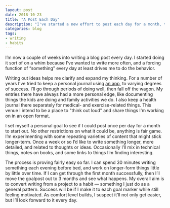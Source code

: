 ```yaml
---
layout: post
date: 2018-10-23
title: "A Post Each Day"
description: "I've started a new effort to post each day for a month, trying to build writing into a habit."
categories: blog
tags:
- writing
- habits
---
```


I’m now a couple of weeks into writing a blog post every day. I started doing it sort of on a whim because I’ve wanted to write more often, and a forcing function of “something” every day at least drives me to do the behavior.

Writing out ideas helps me clarify and expand my thinking. For a number of years I’ve tried to keep a personal journal using [an app](https://dayoneapp.com/), to varying degrees of success. I’ll go through periods of doing well, then fall off the wagon. My entries there have always had a more personal edge, like documenting things the kids are doing and family activities we do. I also keep a health journal there separately for medical- and exercise-related things. This venue I intend to be a place to "think out loud" and share things I'm working on in an open format.

I set myself a personal goal to see if I could post once per day for a month to start out. No other restrictions on what it could be, anything is fair game. I’m experimenting with some repeating varieties of content that might stick longer-term. Once a week or so I’d like to write something longer, more detailed, and related to thoughts or ideas. Occasionally I’ll mix in technical things, notes on books, and some links to things I’m finding interesting.

The process is proving fairly easy so far. I can spend 30 minutes writing something each evening before bed, and work on longer-form things little by little over time. If I can get through the first month successfully, then I’ll move the goalpost out to 3 months and see what happens. My overall aim is to convert writing from a project to a habit — something I just do as a general pattern. Success will be if I make it to each goal marker while still feeling motivated. As comfort level builds, I suspect it’ll not only get easier, but I’ll look forward to it every day.
